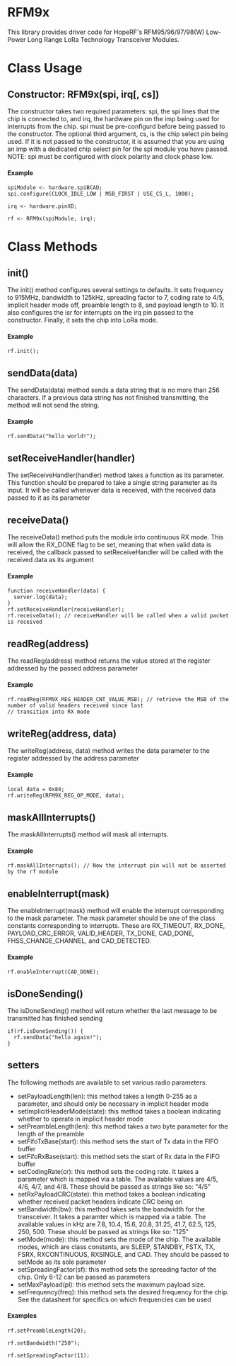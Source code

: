 # RFM9x

This library provides driver code for HopeRF's RFM95/96/97/98(W) Low-Power Long Range LoRa Technology Transceiver Modules.

# Class Usage

## Constructor: RFM9x(spi, irq[, cs]) 
The constructor takes two required parameters: spi, the spi lines that the chip is connected to, and irq, the hardware pin on the imp 
being used for interrupts from the chip. spi must be pre-configurd before being passed to the constructor. The optional third argument,
cs, is the chip select pin being used. If it is not passed to the constructor, it is assumed that you are using an imp with a
dedicated chip select pin for the spi module you have passed. NOTE: spi must be configured with clock polarity
and clock phase low.
#### Example
```
spiModule <- hardware.spiBCAD;
spi.configure(CLOCK_IDLE_LOW | MSB_FIRST | USE_CS_L, 1000);

irq <- hardware.pinXD;

rf <- RFM9x(spiModule, irq);
```

# Class Methods

## init()
The init() method configures several settings to defaults. It sets frequency to 915MHz, bandwidth to 125kHz, spreading factor to 7, 
coding rate to 4/5, implicit header mode off, preamble length to 8, and payload length to 10. It also configures the isr for
interrupts on the irq pin passed to the constructor. Finally, it sets the chip into LoRa mode.
#### Example
```
rf.init();
```

## sendData(data) 
The sendData(data) method sends a data string that is no more than 256 characters. If a previous data string has not finished transmitting, the method will not send the string.
#### Example
```
rf.sendData("hello world!");
```
## setReceiveHandler(handler)
The setReceiveHandler(handler) method takes a function as its parameter. This function should be prepared to take a single
string parameter as its input. It will be called whenever data is received, with the received data passed to it as its parameter

## receiveData()
The receiveData() method puts the module into continuous RX mode. This will allow the RX_DONE flag to be set, meaning that when
valid data is received, the callback passed to setReceiveHandler will be called with the received data as its argument
#### Example
```
function receiveHandler(data) {
  server.log(data);
}
rf.setReceiveHandler(receiveHandler);
rf.receiveData(); // receiveHandler will be called when a valid packet is received
```

## readReg(address)
The readReg(address) method returns the value stored at the register addressed by the passed address parameter
#### Example
```
rf.readReg(RFM9X_REG_HEADER_CNT_VALUE_MSB); // retrieve the MSB of the number of valid headers received since last
// transition into RX mode
```

## writeReg(address, data)
The writeReg(address, data) method writes the data parameter to the register addressed by the address parameter
#### Example
```
local data = 0x84;
rf.writeReg(RFM9X_REG_OP_MODE, data);
```

## maskAllInterrupts() 
The maskAllInterrupts() method will mask all interrupts.
#### Example
```
rf.maskAllInterrupts(); // Now the interrupt pin will not be asserted by the rf module
```

## enableInterrupt(mask)
The enableInterrupt(mask) method will enable the interrupt corresponding to the mask parameter. The mask parameter should be
one of the class constants corresponding to interrupts. These are RX_TIMEOUT, RX_DONE, PAYLOAD_CRC_ERROR, VALID_HEADER, TX_DONE,
CAD_DONE, FHSS_CHANGE_CHANNEL, and CAD_DETECTED.
#### Example
```
rf.enableInterrupt(CAD_DONE);
```

## isDoneSending()
The isDoneSending() method will return whether the last message to be transmitted has finished sending
```
if(rf.isDoneSending()) {
  rf.sendData("hello again!");
}
```

## setters
The following methods are available to set various radio parameters:
- setPayloadLength(len): this method takes a length 0-255 as a parameter, and should only be necessary in implicit header mode
- setImplicitHeaderMode(state): this method takes a boolean indicating whether to operate in implicit header mode
- setPreambleLength(len): this method takes a two byte parameter for the length of the preamble
- setFifoTxBase(start): this method sets the start of Tx data in the FIFO buffer
- setFifoRxBase(start): this method sets the start of Rx data in the FIFO buffer
- setCodingRate(cr): this method sets the coding rate. It takes a parameter which is mapped via a table. The available values are 4/5, 4/6, 4/7,
and 4/8. These should be passed as strings like so: "4/5"
- setRxPayloadCRC(state): this method takes a boolean indicating whether received packet headers indicate CRC being on
- setBandwidth(bw): this method takes sets the bandwidth for the transceiver. It takes a paramter which is mapped via a table.
The available values in kHz are 7.8, 10.4, 15.6, 20.8, 31.25, 41.7, 62.5, 125, 250, 500. These should be passed as strings like
so: "125"
- setMode(mode): this method sets the mode of the chip. The available modes, which are class constants, are SLEEP, STANDBY, FSTX,
TX, FSRX, RXCONTINUOUS, RXSINGLE, and CAD. They should be passed to setMode as its sole parameter
- setSpreadingFactor(sf): this method sets the spreading factor of the chip. Only 6-12 can be passed as parameters
- setMaxPayload(pl): this method sets the maximum payload size.
- setFrequency(freq): this method sets the desired frequency for the chip. See the datasheet for specifics on which frequencies
can be used

#### Examples
```
rf.setPreambleLength(20);

rf.setBandwidth("250");

rf.setSpreadingFactor(11);
```

